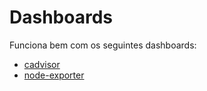 # Dashboards

Funciona bem com os seguintes dashboards: 
- [cadvisor](https://grafana.com/grafana/dashboards/14282-cadvisor-exporter/)
- [node-exporter](https://grafana.com/grafana/dashboards/12558-node-exporter-from-agent-integration/)